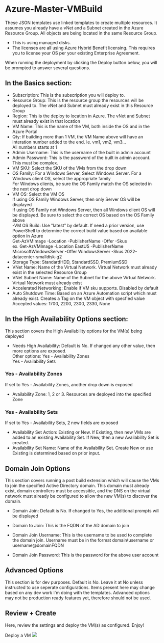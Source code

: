 # Azure-Master-VMBuild
These JSON templates use linked templates to create multiple resources. It assumes you already have a vNet and a Subnet created in the Azure Resource Group. All objects are being located in the same Resource Group.  
- This is using managed disks.
- The licenses are all using Azure Hybrid Benefit licensing. This requires you to license your OS per your existing Enterprise Agreement.  

When running the deployment by clicking the Deploy button below, you will be prompted to answer several questions.

## In the Basics section:  
- Subscription: This is the subscription you will deploy to.  
- Resource Group: This is the resource group the resources will be deployed to. The vNet and Subnet must already exist in this Resource Group  
- Region: This is the deploy to location in Azure. The vNet and Subnet must already exist in that location  
- VM Name: This is the name of the VM, both inside the OS and in the Azure Portal  
- Qty: If building more than 1 VM, the VM Name above will have an interation number added to the end. Ie. vm1, vm2, vm3...  
    All numbers starts at 1  
- Admin Username: This is the username of the built in admin account  
- Admin Password: This is the password of the built in admin account. This must be complex.  
- VM SKU: Select the SKU of the VMs from the drop down  
- OS Family: For a Windows Server, Select Windows Server. For a Windows client OS, select the appropriate family  
    For Windows clients, be sure the OS Family match the OS selected in the next drop down  
- VM OS: Select the VM OS  
    If using OS Family Windows Server, then only Server OS will be displayed  
    If using OS Family not Windows Server, then all Windows client OS will be displayed. Be sure to select the correct OS based on the OS Family above  
-VM OS Build: Use "latest" by default. If need a prior version, use PowerShell to determine the correct build value based on available option in Azure  
    Get-AzVMImage -Location <location> -PublisherName <PublisherName> -Offer <OfferName> -Skus <sku>  
    ex. Get-AzVMImage -Location EastUS -PublisherName MicrosoftWindowsServer -Offer WindowsServer -Skus 2022-datacenter-smalldisk-g2  
- Storage Type: StandardHDD, StandardSSD, PremiumSSD  
- VNet Name: Name of the Virtual Network. Virtual Network must already exist in the selected Resource Group  
- VNet Subnet Name: Name of the Subnet for the above Virtual Network. Virtual Network must already exist  
- Accelerated Networking: Enable if VM sku supports. Disabled by default  
- Auto Shutdown Time: Based on an Azure Automation script which must already exist. Creates a Tag on the VM object with specfied value  
    Accepted values: 1700, 2200, 2300, 2330, None  

## In the High Availability Options section:
This section covers the High Availability options for the VM(s) being deployed  
- Needs High Availability: Default is No. If changed any other value, then more options are exposed.  
    Other options: Yes - Availability Zones  
                   Yes - Availability Sets  

### Yes - Availability Zones
If set to Yes - Availability Zones, another drop down is exposed  
- Availability Zone: 1, 2 or 3. Resources are deployed into the specified Zone  

### Yes - Availability Sets
If set to Yes - Availability Sets, 2 new fields are exposed  
- Availability Set Action: Existing or New. If Existing, then new VMs are added to an existing Availability Set. If New, then a new Availability Set is created.  
- Availability Set Name: Name of the Availability Set. Create New or use Existing is determined based on prior input.  

## Domain Join Options
This section covers running a post build extension which will cause the VMs to join the specified Active Directory domain. This domain must already exist, domain controllers must be accessible, and the DNS on the virtual network must already be configured to allow the new VM(s) to discover the domain.  
- Domain Join: Default is No. If changed to Yes, the additional prompts will be displayed  

- Domain to Join: This is the FQDN of the AD domain to join  
- Domain Join Username: This is the username to be used to complete the domain join. Username must be in the format domain\username or username@domainFQDN  
- Domain Join Password: This is the password for the above user account  

## Advanced Options
This section is for dev purposes. Default is No. Leave it at No unless instructed to use seperate configurations. Items present here may change based on any dev work I'm doing with the templates. Advanced options may not be production ready features yet, therefore should not be used.

## Review + Create
Here, review the settings and deploy the VM(s) as configured. Enjoy!

Deploy a VM <a href="https://portal.azure.com/#blade/Microsoft_Azure_CreateUIDef/CustomDeploymentBlade/uri/https%3A%2F%2Fraw.githubusercontent.com%2FSeanGreenbaum%2FAzure-VMCompute%2FnewUI%2Fmaster-v2.json/uiFormDefinitionUri/https%3A%2F%2Fraw.githubusercontent.com%2FSeanGreenbaum%2FAzure-VMCompute%2FnewUI%2Fuimaster-v2.json" target="_blank">
    <img src="https://docs.microsoft.com/en-us/azure/templates/media/deploy-to-azure.svg"/> </a>
